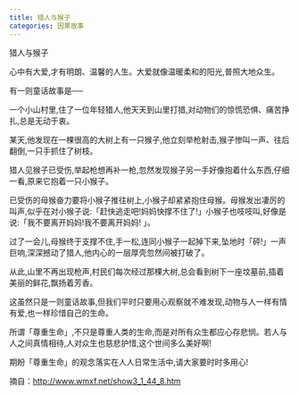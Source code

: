 ```yaml
---
title: 猎人与猴子
categories: 因果故事
---
```


	   
猎人与猴子

心中有大爱,才有明朗、温馨的人生。大爱就像温暖柔和的阳光,普照大地众生。

有一则童话故事是──

一个小山村里,住了一位年轻猎人,他天天到山里打猎,对动物们的惊慌恐惧、痛苦挣扎,总是无动于衷。

某天,他发现在一棵很高的大树上有一只猴子,他立刻举枪射击,猴子惨叫一声、往后翻倒,一只手抓住了树枝。

猎人见猴子已受伤,举起枪想再补一枪,忽然发现猴子另一手好像抱着什么东西,仔细一看,原来它抱着一只小猴子。

已受伤的母猴奋力要将小猴子推往树上,小猴子却紧紧抱住母猴。母猴发出凄厉的叫声,似乎在对小猴子说:「赶快逃走吧!妈妈快撑不住了!」小猴子也吱吱叫,好像是说:「我不要离开妈妈!我不要离开妈妈! 」。

过了一会儿,母猴终于支撑不住,手一松,连同小猴子一起掉下来,坠地时「砰!」一声巨响,深深撼动了猎人,他内心的一层厚壳忽然间被打破了。

从此,山里不再出现枪声,村民们每次经过那棵大树,总会看到树下一座坟墓前,插着美丽的鲜花,飘扬着芳香。

这虽然只是一则童话故事,但我们平时只要用心观察就不难发现,动物与人一样有情有爱,也一样珍惜自己的生命。

所谓「尊重生命」,不只是尊重人类的生命,而是对所有众生都应心存悲悯。若人与人之间真情相待,人对众生也慈悲护惜,这个世间多么美好啊!

期盼「尊重生命」的观念落实在人人日常生活中,请大家要时时多用心!


摘自：http://www.wmxf.net/show3_1_44_8.htm